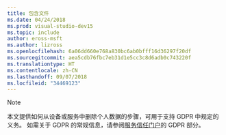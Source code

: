 ```yaml
---
title: 包含文件
ms.date: 04/24/2018
ms.prod: visual-studio-dev15
ms.topic: include
author: eross-msft
ms.author: lizross
ms.openlocfilehash: 6a06dd660e768a830bc6ab0bfff16d36297f20df
ms.sourcegitcommit: aea5cdb76fbc7eb31d1e5cc3c8d6adb0c743220f
ms.translationtype: HT
ms.contentlocale: zh-CN
ms.lasthandoff: 09/07/2018
ms.locfileid: "34469123"
---
```

> [!NOTE]
> 本文提供如何从设备或服务中删除个人数据的步骤，可用于支持 GDPR 中规定的义务。 如需关于 GDPR 的常规信息，请参阅[服务信任门户](https://servicetrust.microsoft.com/ViewPage/GDPRGetStarted)的 GDPR 部分。

[//]: # (5/22/2018：尽管此文件可能是孤立文件，但请勿删除。)